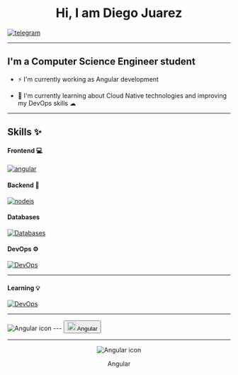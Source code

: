 ## <h1 align="center"> Hi, I am Diego Juarez </h1>

[![telegram](https://img.shields.io/badge/telegram-0A66C2?style=for-the-badge&logo=telegram&logoColor=white)](https://t.me/dialjub19)

---
## I'm a Computer Science Engineer student 

- ⚡ I'm currently working as Angular development 

- 🌱 I'm currently learning about Cloud Native technologies and improving my DevOps skills ☁
---

## Skills ✨

#### Frontend 💻

[![angular](https://skillicons.dev/icons?i=angular&perline=3)](https://skillicons.dev)

#### Backend 🚀
[![nodejs](https://skillicons.dev/icons?i=nodejs&perline=3)](https://skillicons.dev)

#### Databases
[![Databases](https://skillicons.dev/icons?i=mysql,postgres,mongodb)](https://skillicons.dev)

#### DevOps ⚙️
[![DevOps](https://skillicons.dev/icons?i=git,aws,gcp,docker,kubernetes,docker,terraform,linux)](https://skillicons.dev)

---
#### Learning 💡
[![DevOps](https://skillicons.dev/icons?i=bash,aws,vue)](https://skillicons.dev)


---
<img src="https://skillicons.dev/icons?i=angular" alt="Angular icon" title="Angular">
---
<button>
  <img src="https://skillicons.dev/icons?i=angular" alt="Angular icon" style="width: 20px; height: 20px;">
  Angular
</button>

---

<div style="text-align: center;">
  <img src="https://skillicons.dev/icons?i=angular" alt="Angular icon">
  <p>Angular</p>
</div>

<!--
**dialjub19/dialjub19** is a ✨ _special_ ✨ repository because its `README.md` (this file) appears on your GitHub profile.

Here are some ideas to get you started:

- 🔭 I’m currently working on ...
- 🌱 I’m currently learning ...
- 👯 I’m looking to collaborate on ...
- 🤔 I’m looking for help with ...
- 💬 Ask me about ...
- 📫 How to reach me: ...
- 😄 Pronouns: ...
- ⚡ Fun fact: ...
-->
